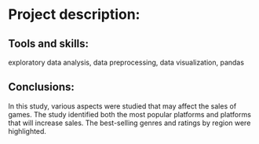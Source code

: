 # Project description:


## Tools and skills:
exploratory data analysis, data preprocessing, data visualization, pandas

## Conclusions:
In this study, various aspects were studied that may affect the sales of games. The study identified both the most popular platforms and platforms that will increase sales. The best-selling genres and ratings by region were highlighted.
